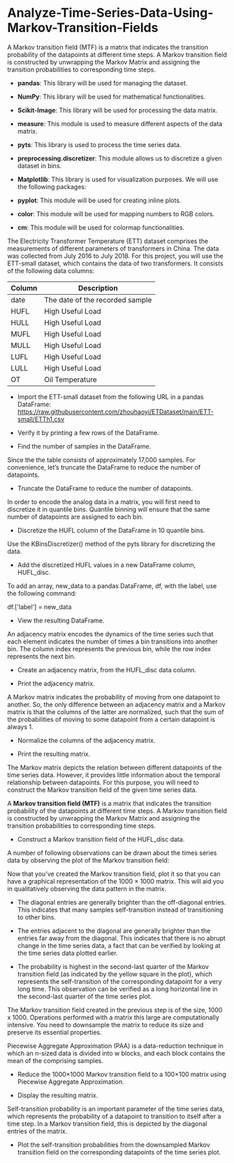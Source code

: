 # Analyze-Time-Series-Data-Using-Markov-Transition-Fields
A Markov transition field (MTF) is a matrix that indicates the transition probability of the datapoints at different time steps. A Markov transition field is constructed by unwrapping the Markov Matrix and assigning the transition probabilities to corresponding time steps.

* **pandas**: This library will be used for managing the dataset.

* **NumPy**: This library will be used for mathematical functionalities.

* **Scikit-Image**: This library will be used for processing the data matrix.

* **measure**: This module is used to measure different aspects of the data matrix.

* **pyts**: This library is used to process the time series data.

* **preprocessing.discretizer**: This module allows us to discretize a given dataset in bins.

* **Matplotlib**: This library is used for visualization purposes. We will use the following packages:

* **pyplot**: This module will be used for creating inline plots.

* **color**: This module will be used for mapping numbers to RGB colors.

* **cm**: This module will be used for colormap functionalities.

The Electricity Transformer Temperature (ETT) dataset comprises the measurements of different parameters of transformers in China. The data was collected from July 2016 to July 2018. For this project, you will use the ETT-small dataset, which contains the data of two transformers. It consists of the following data columns:

|    Column     |           Description            |
| ------------- | -------------------------------- |
| date          | The date of the recorded sample  |
| HUFL          | High Useful Load                 |
| HULL          | High Useful Load                 |
| MUFL          | High Useful Load                 |
| MULL          | High Useful Load                 |
| LUFL          | High Useful Load                 |
| LULL          | High Useful Load                 |
| OT            | Oil Temperature                  |

* Import the ETT-small dataset from the following URL in a pandas DataFrame: 
https://raw.githubusercontent.com/zhouhaoyi/ETDataset/main/ETT-small/ETTh1.csv

* Verify it by printing a few rows of the DataFrame.

* Find the number of samples in the DataFrame.

Since the the table consists of approximately 17,000 samples. For convenience, let’s truncate the DataFrame to reduce the number of datapoints.

* Truncate the DataFrame to reduce the number of datapoints.

In order to encode the analog data in a matrix, you will first need to discretize it in quantile bins. Quantile binning will ensure that the same number of datapoints are assigned to each bin.

* Discretize the HUFL column of the DataFrame in 10 quantile bins.

Use the KBinsDiscretizer() method of the pyts library for discretizing the data.

* Add the discretized HUFL values in a new DataFrame column, HUFL_disc.

To add an array, new_data to a pandas DataFrame, df, with the label, use the following command:

df.['label'] = new_data

* View the resulting DataFrame.

An adjacency matrix encodes the dynamics of the time series such that each element indicates the number of times a bin transitions into another bin. The column index represents the previous bin, while the row index represents the next bin.

* Create an adjacency matrix, from the HUFL_disc data column.

* Print the adjacency matrix.

A Markov matrix indicates the probability of moving from one datapoint to another. So, the only difference between an adjacency matrix and a Markov matrix is that the columns of the latter are normalized, such that the sum of the probabilities of moving to some datapoint from a certain datapoint is always 1.

* Normalize the columns of the adjacency matrix.

* Print the resulting matrix.

The Markov matrix depicts the relation between different datapoints of the time series data. However, it provides little information about the temporal relationship between datapoints. For this purpose, you will need to construct the Markov transition field of the given time series data.

A **Markov transition field (MTF)** is a matrix that indicates the transition probability of the datapoints at different time steps. A Markov transition field is constructed by unwrapping the Markov Matrix and assigning the transition probabilities to corresponding time steps.

* Construct a Markov transition field of the HUFL_disc data.

A number of following observations can be drawn about the times series data by observing the plot of the Markov transition field:

Now that you’ve created the Markov transition field, plot it so that you can have a graphical representation of the 
1000 × 1000 matrix. This will aid you in qualitatively observing the data pattern in the matrix.
 
* The diagonal entries are generally brighter than the off-diagonal entries. This indicates that many samples self-transition instead of transitioning to other bins.

* The entries adjacent to the diagonal are generally brighter than the entries far away from the diagonal. This indicates that there is no abrupt change in the time series data, a fact that can be verified by looking at the time series data plotted earlier.

* The probability is highest in the second-last quarter of the Markov transition field (as indicated by the yellow square in the plot), which represents the self-transition of the corresponding datapoint for a very long time. This observation can be verified as a long horizontal line in the second-last quarter of the time series plot.

The Markov transition field created in the previous step is of the size, 1000 x 1000. Operations performed with a matrix this large are computationally intensive. You need to downsample the matrix to reduce its size and preserve its essential properties.

Piecewise Aggregate Approximation (PAA) is a data-reduction technique in which an n-sized data is divided into w blocks, and each block contains the mean of the comprising samples.

* Reduce the 1000×1000 Markov transition field to a 100×100 matrix using Piecewise Aggregate Approximation.

* Display the resulting matrix.

Self-transition probability is an important parameter of the time series data, which represents the probability of a datapoint to transition to itself after a time step. In a Markov transition field, this is depicted by the diagonal entries of the matrix.

* Plot the self-transition probabilities from the downsampled Markov transition field on the corresponding datapoints of the time series plot.
